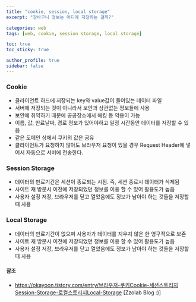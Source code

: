 ```yaml
---
title: "cookie, session, local storage"
excerpt: "장바구니 정보는 어디에 저장하는 걸까?"

categories: web
tags: [web, cookie, session storage, local storage]

toc: true
toc_sticky: true

author_profile: true
sidebar: false
---
```


### Cookie

- 클라이언트 하드에 저장되는 key와 value값이 들어있는 데이터 파일
- 서버에 저장되는 것이 아니라서 보안과 상관없는 정보들에 사용
- 보안에 취약하기 때문에 공공장소에서 해킹 등 악용이 가능
- 이름, 값, 만료날짜, 경로 정보가 있어야하고 일정 시간동안 데이터를 저장할 수 있음
- 같은 도메인 상에서 쿠키의 값은 공유
- 클라이언트가 요청하지 않아도 브라우저 요청이 있을 경우 Request Header에 넣어서 자동으로 서버에 전송한다.

### Session Storage

- 데이터의 만료기간은 세션이 종료되는 시점. 즉, 세션 종료시 데이터가 삭제됨
- 사이트 재 방문시 이전에 저장되었던 정보를 이용 할 수 있어 활용도가 높음
- 사용자 설정 저장, 브라우저를 닫고 열었음에도 정보가 남아야 하는 것들을 저장할 때 사용

### Local Storage

- 데이터의 만료기간이 없으며 사용자가 데이터를 지우지 않은 한 영구적으로 보존
- 사이트 재 방문시 이전에 저장되었던 정보를 이용 할 수 있어 활용도가 높음
- 사용자 설정 저장, 브라우저를 닫고 열었음에도 정보가 남아야 하는 것들을 저장할 때 사용

#### 참조

- https://okayoon.tistory.com/entry/브라우저-쿠키Cookie-세션스토리지Session-Storage-로컬스토리지Local-Storage [Zzolab Blog :)]
